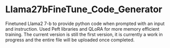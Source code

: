 # Llama27bFineTune_Code_Generator
Finetuned Llama2 7-b to provide python code when prompted with an input and instruction. Used Peft libraries and QLoRA for more memory efficient training. 
The current version is still the first version, it is currently a work in progress and the entire file will be uploaded once completed.
